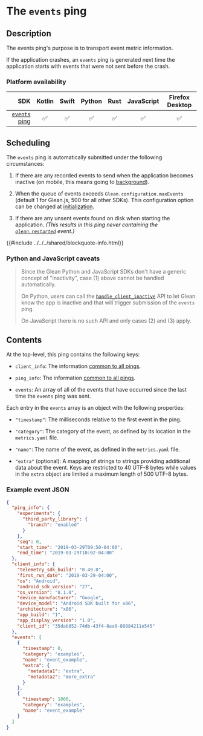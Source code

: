 # The `events` ping

## Description

The events ping's purpose is to transport event metric information.

If the application crashes, an `events` ping is generated next time the application starts with events that were not sent before the crash.

### Platform availability

| SDK | Kotlin | Swift | Python | Rust | JavaScript | Firefox Desktop |
|-:|:-:|:-:|:-:|:-:|:-:|:-:|
| [`events` ping](events.md) | ✅ | ✅ | ✅  | ✅ | ✅ | ✅ |

## Scheduling

The `events` ping is automatically submitted under the following circumstances:

1. If there are any recorded events to send when the application becomes inactive (on mobile, this means going to [background](sent-by-glean.md#defining-foreground-and-background-state)).

2. When the queue of events exceeds `Glean.configuration.maxEvents` (default 1 for Glean.js, 500 for all other SDKs). This configuration
option can be changed at [initialization](../../reference/general/initializing.md).

3. If there are any unsent events found on disk when starting the application. _(This results in this ping never containing the [`glean.restarted`](./custom.md#the-gleanrestarted-event) event.)_

{{#include ../../../shared/blockquote-info.html}}

### Python and JavaScript caveats

> Since the Glean Python and JavaScript SDKs don't have a generic concept of "inactivity",
> case (1) above cannot be handled automatically.
>
> On Python, users can call the [`handle_client_inactive`](../../../python/glean/index.html#glean.Glean.handle_client_inactive)
> API to let Glean know the app is inactive and that will trigger submission of the `events` ping.
>
> On JavaScript there is no such API and only cases (2) and (3) apply.

## Contents

At the top-level, this ping contains the following keys:

- `client_info`: The information [common to all pings](index.md#the-client_info-section).

- `ping_info`: The information [common to all pings](index.md#the-ping_info-section).

- `events`: An array of all of the events that have occurred since the last time the `events` ping was sent.

Each entry in the `events` array is an object with the following properties:

- `"timestamp"`: The milliseconds relative to the first event in the ping.

- `"category"`: The category of the event, as defined by its location in the `metrics.yaml` file.

- `"name"`: The name of the event, as defined in the `metrics.yaml` file.

- `"extra"` (optional): A mapping of strings to strings providing additional data about the event. Keys are restricted to 40 UTF-8 bytes while values in the `extra` object are limited a maximum length of 500 UTF-8 bytes.
  
### Example event JSON

```json
{
  "ping_info": {
    "experiments": {
      "third_party_library": {
        "branch": "enabled"
      }
    },
    "seq": 0,
    "start_time": "2019-03-29T09:50-04:00",
    "end_time": "2019-03-29T10:02-04:00"
  },
  "client_info": {
    "telemetry_sdk_build": "0.49.0",
    "first_run_date": "2019-03-29-04:00",
    "os": "Android",
    "android_sdk_version": "27",
    "os_version": "8.1.0",
    "device_manufacturer": "Google",
    "device_model": "Android SDK built for x86",
    "architecture": "x86",
    "app_build": "1",
    "app_display_version": "1.0",
    "client_id": "35dab852-74db-43f4-8aa0-88884211e545"
  },
  "events": [
    {
      "timestamp": 0,
      "category": "examples",
      "name": "event_example",
      "extra": {
        "metadata1": "extra",
        "metadata2": "more_extra"
      }
    },
    {
      "timestamp": 1000,
      "category": "examples",
      "name": "event_example"
    }
  ]
}
```
